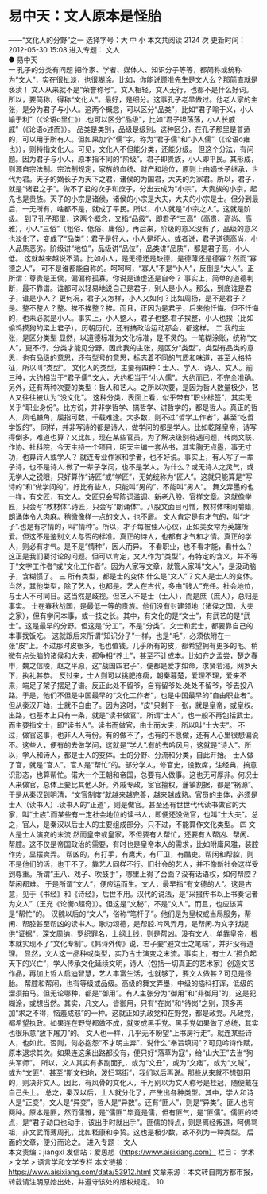 # 易中天：文人原本是怪胎

——“文化人的分野”之一
选择字号：大 中 小   本文共阅读 2124 次 更新时间：2012-05-30 15:08
进入专题： 文人  
● 易中天  
一 孔子的分类有问题
把作家、学者、媒体人、知识分子等等，都简称或统称为“文人”，实在很扯淡，也很糊涂。比如，你能说顾准先生是文人么？那简直就是亵渎！
文人从来就不是“荣誉称号”。文人相轻，文人无行，也都不是什么好词。所以，要简称，得称“文化人”。最好，是细分。这事孔子老早做过。他老人家的主张，是分为君子与小人。这两个概念，可以区分“品类”，比如“君子喻于义，小人喻于利”（《论语o里仁》）.也可以区分“品级”，比如“君子坦荡荡，小人长戚戚”（《论语o述而》）。
品类是类别，品级是级别。这种区分，在孔子那里是普适的，可以用于所有人。但如果加个“儒”字，称为“君子儒”和“小人儒”（《论语o雍也》），则特指文化人。可见，文化人不但能分类，还能分级。
但这个分法，有问题。因为君子与小人，原本指不同的“阶级”。君子即贵族，小人即平民。其形成，则源自宗法制。宗法制规定，家族的血统、财产和地位，原则上由嫡长子继承，世代为君。天子的嫡长子为天下之君，诸侯的为国君，大夫的为家君。所以，君子，就是“诸君之子”。做不了君的次子和庶子，分出去成为“小宗”。大贵族的小宗，起先也是贵族。天子的小宗是诸侯，诸侯的小宗是大夫，大夫的小宗是士。但分到最后，一无所有，啥都不是，就成了平民。所以，小人就是“小宗之人”。这就是阶级。
到了孔子那里，这两个概念，又指“品级”，即君子“三高”（高贵、高尚、高雅），小人“三俗”（粗俗、低俗、庸俗）。再后来，阶级的意义没有了，品级的意义也淡化了，变成了“品类”：君子是好人，小人是坏人。或者说，君子道德高尚，小人品质恶劣。阶级讲“地位”，品级讲“品位”，品类讲“品质”，都是君子高，小人低。
这就越来越说不清。比如小人，是无德还是缺德，是德薄还是德寡？然而“寡德之人”， 可不是谁都能自称的。呵呵呵，“寡人”不是“小人”，反倒是“大人”。正所谓：尊贵是王侯，偏偏称孤寡，你说是谦虚还是自夸？
事实上，简单的道德判断，最不靠谱。谁都可以轻易地说自己是君子，别人是小人。那么，到底谁是君子，谁是小人？
更何况，君子又怎样，小人又如何？比如周扬，是不是君子？是。整不整人？整。挨不挨整？挨。而且，正因为是君子，后来他忏悔。但不忏悔的，也未必就是小人。事实上，小人整人，君子也整.君子挨整，小人也挨（比如偷鸡摸狗的梁上君子）。历朝历代，还有搞政治运动那会，都这样。
二 我的主张，是区分类型
显然，以道德标准为文化标准，是不灵的。一笔糊涂账，统称“文人”，更不行。分类才能见分野。因此我的主张，是区分“类型”。类型有品类的意思，也有品级的意思，还有型号的意思，标志着不同的气质和味道，甚至人格特征，所以叫“类型”。
文化人的类型，主要有四种：士人、学人、诗人、文人。前三种，大约相当于“君子儒”.文人，大约相当于“小人儒”。大约而已，不完全准确。另外，还有两种次要的类型：哲人和艺人。之所以次要，是因为哲人数量极少，艺人又往往被认为“没文化”。
这种分类，表面上看，似乎带有“职业标签”，其实无关乎“职业身份”。比方说，并非学哲学、搞哲学、讲哲学的，都是哲人。真正的哲人，凤毛麟角，屈指可数，千载难逢。大多数，则不过“哲学工作者”，甚至“吃哲学饭的”。
同样，并非写诗的都是诗人，做学问的都是学人。比如乾隆皇帝，诗写得倒多，难道也算？又比如，现在某些官员，为了解决级别待遇问题，转岗文联、作协、社科院，今天主持一个项目，明天主编一套丛书，其实胸无点墨，事无寸功，也算诗人或学人？
就连专业作家和学者，也不好说。事实上，有人写了一辈子诗，也不是诗人.做了一辈子学问，也不是学人。为什么？或无诗人之灵气，或无学人之锐眼，只好算作“诗匠”或“学匠”，无妨统称为“匠人”。这就只能算是“写诗的”和“做学问的”。好比有些人，只能叫“男的”，不能叫“男人”。
舞文弄墨的也一样，有文匠，有文人。文匠只会写陈词滥调、新老八股、官样文章。这就像学匠，只会写“教材体”.诗匠，只会写“朗诵体”。八股文面目可憎，教材体味同嚼蜡，朗诵体令人肉麻。稍微像样一点的文人，也不屑。
文人肯定是有才气的，叫“才子”.也是有才情的，叫“情种”。所以，才子每被佳人心仪，正如美女常为英雄所爱。但这不是鉴别文人与否的标准。真正的诗人，也都有才气和才情。真正的学人，则必有才气。是不是“情种”，因人而异。
不看职业，也不看才能，看什么？这正是我们要讨论的问题。但可以肯定，文人作为“类型”，有特定的含义，并不等于“文字工作者”或“文化工作者”。因为人家写文章，就管人家叫“文人”，是没动脑子，含糊惯了。
三 所有类型，都是士的变体
什么是“文人”？文人是士人的变体。当然，其他类型，除了艺人，也都是。艺人在古代，多由“贱人”充任。社会地位，与士人不可同日。这当然是歧视。但艺人不是士（士人），而是庶（庶人），总归是事实。
士在春秋战国，是最低一等的贵族。他们没有封建领地（诸侯之国，大夫之家），但有学问本事，或一技之长。其中，有文化的是“文士”，有武艺的是“武士”。这是最早的分野。但这是“分工”，不是“分类”。文士和武士，都要靠自己的本事找饭吃。
这就跟后来所谓“知识分子”一样，也是“毛”，必须依附在一张“皮”上。不过那时皮很多，毛也值钱。几乎所有的皮，都希望拥有更多的毛。稍微有点头脑的诸侯和大夫，都争相“养士”，甚至不计成本。比如齐之孟尝，楚之春申，魏之信陵，赵之平原，这“战国四君子”，便都是爱才如命，求贤若渴，网罗天下，执礼甚恭。
反过来，士人则可以挑肥拣瘦，朝秦暮楚，爱理不理，爱来不来，端足了架子摆足了谱。反正此处不留爷，自有留爷处.处处不留爷，爷去投八路。于是，他们不但是中国最早的“文化工作者”，也是中国最早的“自由职业者”。
但从秦汉开始，士就不自由了。因为这时，“皮”只剩下一张，就是皇帝，或皇权。出路，也基本上只有一条，就是“读书做官”。所谓“士人”，也一般不再包括武士，而主要指文士，即“读书人”。读书而做官，由士而大夫，所以叫“士大夫”。
不过，做官这事，也非人人有份。有的做不了，也有的不愿做，还有人心里很想偏说不。这些人，便有的去做学问，这就是“学人”.有的去吟风月，这就是“诗人”。所以，学人和诗人，都是士人的变体。士的分野、分流和分类，自此开始。
士人做了官，就是“官人”。官人是“帮忙”的。部分学人，修官史，设教席，注经典，搞意识形态，也算帮忙。偌大一个王朝和帝国，总要有人做事。这也无可厚非。何况士人来做官，总体上要比其他人好。外戚专政，宦官擅权，藩镇割据，都是“祸源”。
于是从秦汉到明清，“文官制度”就越来越完善，越来越成熟。官员的主体，必须是士人（读书人）.读书人的“正道”，则是做官。甚至还有世世代代读书做官的大家，叫“士族”.而某些有一定社会地位的读书人，即便还没做官，也叫“士大夫”。总之，官人，是秦汉以后士人的主要组成部分。只不过，不能算作文化类型。
四 文人是士人演变的末流
然而皇帝或皇家，不但要有人帮忙，还要有人帮凶、帮闲、帮腔。这不仅是帝国政治的需要，有时也是皇帝本人的需求，比如附庸风雅，装腔作势，显摆卖弄。
帮凶的，有打手，有鹰犬，有厂卫，有酷吏。帮闲和帮腔，则不是他们的活，也干不了。靠艺人同样不行。旧社会的艺人，并不像新社会这样受到尊重。所谓“王八、戏子、吹鼓手”，哪里上得了台面？没有话语权，如何帮腔？帮闲都难。
于是所谓“文人”，便应运而生。文人，最早指“有文德的人”。这是古意，见于《书经》和《诗经》，后世不用。汉代的说法，是“采掇传书以上书奏记者为文人”（王充《论衡o超奇》）。但这是“文秘”，不是“文人”。而且，也应该算是“帮忙”的。
汉魏以后的“文人”，俗称“笔杆子”。他们是为皇权或当局服务，帮闲、帮腔甚至帮凶的读书人。歌功颂德，是帮腔.吟风弄月，是帮闲.为文字狱提供“证据”，深文周纳，罗织罪名，上纲上线，则是帮凶。没有文人，单靠皇帝，根本就实现不了“文化专制”。《韩诗外传》说，君子要“避文士之笔端”，并非没有道理。
显然，文人这一品种或类型，实乃古士演变之末流。事实上，有士人“担负起天下的兴亡”，学人传承文化延续文明，诗人（包括一切真正的艺术家）创造文艺作品，再加上哲人启迪智慧，艺人丰富生活，也就够了，要文人做甚？可见是怪胎。
帮腔和帮闲，也有等级或品级。高级的舞文弄墨，中级的插科打诨，低级的溜须拍马。但无论哪种，都是“御用”。有人主张分为“御用”和“非御用”的，这是犯糊涂，或想当然。其实，凡文人，皆御用，只有“在岗”和“待岗”之别，顶多再加“求之不得，恼羞成怒”的一种。这就正如执政党和在野党，都是政党。凡政党，都希望执政。如果连在野党都做不成，就变成黑手党。黑手党如果做了总统，其实也很乐意“放下屠刀”的。
文人也一样，几乎无不盼望“上书房行走”。就连某些诗人，也如此。否则，何必抱怨“不才明主弃”，说什么“奉旨填词”？可见吟诗作赋，原本退求其次。如果连这条出路都没有，便只好“落草为寇”，给“山大王”去当“狗头军师”。
所以，文人其实有多副面孔，或为“文丑”，或为“文痞”，或为“文贼”，或为“文匪”，甚至“斯文扫地，泼妇骂街”，我们以后再说。那些从来就不想御用的，则决非文人。因此，有风骨的文化人，千万别以为文人称号是桂冠，随便戴在自己头上。
总之，秦汉以后，士人就分化了，产生出各种类型。其中，学人和诗人是“正变”，文人是“异变”，哲人是“异数”。还有“匪人”，则是“异类”。匪人也有两种。原本是匪，然而儒雅，是“儒匪”.毕竟是儒，但有匪气，是“匪儒”。儒匪的特点，是“君子动口也动手，该出手时就出手”。匪儒的特点，则是离经叛道，呵佛骂祖，非文武而薄周孔，比如嵇康和李贽。这也是极少数，故不列为一种类型。
后面的文章，便分而论之。
    进入专题： 文人  
本文责编：jiangxl
发信站：爱思想（https://www.aisixiang.com）
栏目： 学术 > 文学 > 语言学和文学专栏
本文链接：https://www.aisixiang.com/data/53912.html
文章来源：本文转自南方都市报，转载请注明原始出处，并遵守该处的版权规定。
10